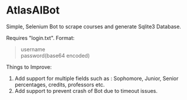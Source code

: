 # AtlasAIBot
Simple, Selenium Bot to scrape courses and generate Sqlite3 Database.

Requires "login.txt". 
Format:
> username <br>
> password(base64 encoded)

Things to Improve: 
  1) Add support for multiple fields such as : Sophomore, Junior, Senior percentages, credits, professors etc. 
  2) Add support to prevent crash of Bot due to timeout issues. 
